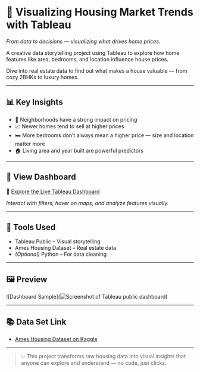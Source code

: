 # 🏡 Visualizing Housing Market Trends with Tableau  
*From data to decisions — visualizing what drives home prices.*

A creative data storytelling project using Tableau to explore how home features like area, bedrooms, and location influence house prices.

Dive into real estate data to find out what makes a house valuable — from cozy 2BHKs to luxury homes.

---

## 📊 Key Insights

- 📍 Neighborhoods have a strong impact on pricing  
- 📈 Newer homes tend to sell at higher prices  
- 🛏️ More bedrooms don’t always mean a higher price — size and location matter more  
- 🏠 Living area and year built are powerful predictors

---

## 🔗 View Dashboard

🎯 [Explore the Live Tableau Dashboard](https://public.tableau.com/views/dasboard_17512864065580/Dashboard1?:language=enUS&publish=yes&:sid=&:redirect=auth&:display_count=n&:origin=viz_share_link)

*Interact with filters, hover on maps, and analyze features visually.*

---

## 🧰 Tools Used

- Tableau Public – Visual storytelling  
- Ames Housing Dataset – Real estate data  
- *(Optional)* Python – For data cleaning

---

## 🖼️ Preview

![Dashboard Sample](![Screenshot of  Tableau public dashboard](https://github.com/user-attachments/assets/66a566b7-acd7-4b52-aa12-6816c43a843c))


---

## 📚 Data Set Link

- [Ames Housing Dataset on Kaggle](https://drive.google.com/file/d/1p1uuGWuafO6CqH6gqt6STzEP7HnGzewC/view?usp=drive_link)

---

> ✨ This project transforms raw housing data into visual insights that anyone can explore and understand — no code, just clicks.
> 
